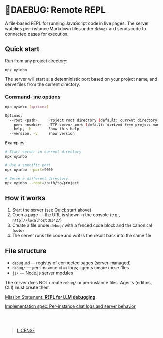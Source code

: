 # 👾DAEBUG: Remote REPL

A file-based REPL for running JavaScript code in live pages. The server watches per-instance Markdown files under `debug/` and sends code to connected pages for execution.

## Quick start

Run from any project directory:

```bash
npx oyinbo
```

The server will start at a deterministic port based on your project name, and serve files from the current directory.

### Command-line options

```bash
npx oyinbo [options]

Options:
  --root <path>     Project root directory (default: current directory)
  --port <number>   HTTP server port (default: derived from project name)
  --help, -h        Show this help
  --version, -v     Show version
```

Examples:
```bash
# Start server in current directory
npx oyinbo

# Use a specific port
npx oyinbo --port=9000

# Serve a different directory
npx oyinbo --root=/path/to/project
```

## How it works

1. Start the server (see Quick start above)
2. Open a page — the URL is shown in the console (e.g., `http://localhost:8342/`)
3. Create a file under `debug/` with a fenced code block and the canonical footer
4. The server runs the code and writes the result back into the same file

## File structure

- `debug.md` — registry of connected pages (server-managed)
- `debug/` — per-instance chat logs; agents create these files
- `js/` — Node.js server modules

The server does NOT create `debug/` or per-instance files. Agents (editors, CLI) must create them.

[Mission Statement: **REPL for LLM debugging**](docs/0-mission.md)

[Implementation spec: Per-instance chat logs and server behavior](docs/1-jsrepl.md)

<br><br>

> [LICENSE](LICENSE)
